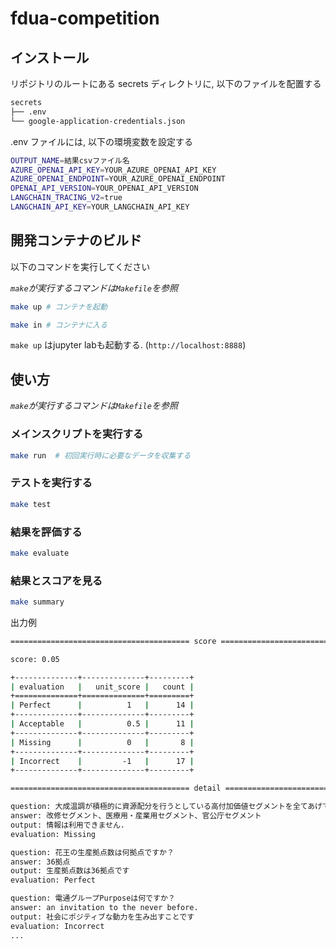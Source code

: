# fdua-competition

## インストール

リポジトリのルートにある secrets ディレクトリに, 以下のファイルを配置する

```bash
secrets
├── .env
└── google-application-credentials.json
```

.env ファイルには, 以下の環境変数を設定する

```bash
OUTPUT_NAME=結果csvファイル名
AZURE_OPENAI_API_KEY=YOUR_AZURE_OPENAI_API_KEY
AZURE_OPENAI_ENDPOINT=YOUR_AZURE_OPENAI_ENDPOINT
OPENAI_API_VERSION=YOUR_OPENAI_API_VERSION
LANGCHAIN_TRACING_V2=true
LANGCHAIN_API_KEY=YOUR_LANGCHAIN_API_KEY
```

## 開発コンテナのビルド

以下のコマンドを実行してください

*`make`が実行するコマンドは`Makefile`を参照*

```bash
make up # コンテナを起動
```

```bash
make in # コンテナに入る
```

`make up` はjupyter labも起動する. (`http://localhost:8888`)


## 使い方

*`make`が実行するコマンドは`Makefile`を参照*

### メインスクリプトを実行する

```bash
make run  # 初回実行時に必要なデータを収集する
```

### テストを実行する

```bash
make test
```

### 結果を評価する

```bash
make evaluate
```

### 結果とスコアを見る

```bash
make summary
```

出力例

```bash
======================================== score =========================================

score: 0.05

+--------------+--------------+---------+
| evaluation   |   unit_score |   count |
+==============+==============+=========+
| Perfect      |          1   |      14 |
+--------------+--------------+---------+
| Acceptable   |          0.5 |      11 |
+--------------+--------------+---------+
| Missing      |          0   |       8 |
+--------------+--------------+---------+
| Incorrect    |         -1   |      17 |
+--------------+--------------+---------+

======================================== detail ========================================

question: 大成温調が積極的に資源配分を行うとしている高付加価値セグメントを全てあげてください.
answer: 改修セグメント、医療用・産業用セグメント、官公庁セグメント
output: 情報は利用できません.
evaluation: Missing

question: 花王の生産拠点数は何拠点ですか？
answer: 36拠点
output: 生産拠点数は36拠点です
evaluation: Perfect

question: 電通グループPurposeは何ですか？
answer: an invitation to the never before.
output: 社会にポジティブな動力を生み出すことです
evaluation: Incorrect
...
```
